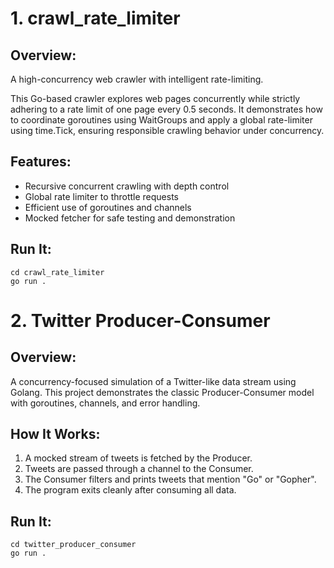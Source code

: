 # 1.  crawl_rate_limiter

Overview:
----------
A high-concurrency web crawler with intelligent rate-limiting.

This Go-based crawler explores web pages concurrently while strictly adhering to a rate limit of one page every 0.5 seconds. It demonstrates how to coordinate goroutines using WaitGroups and apply a global rate-limiter using time.Tick, ensuring responsible crawling behavior under concurrency.

Features:
----------
- Recursive concurrent crawling with depth control
- Global rate limiter to throttle requests
- Efficient use of goroutines and channels
- Mocked fetcher for safe testing and demonstration
  
Run It:
--------
```
cd crawl_rate_limiter
go run .
```

# 2. Twitter Producer-Consumer

Overview:
----------
A concurrency-focused simulation of a Twitter-like data stream using Golang. This project demonstrates the classic Producer-Consumer model with goroutines, channels, and error handling.

How It Works:
--------------
1. A mocked stream of tweets is fetched by the Producer.
2. Tweets are passed through a channel to the Consumer.
3. The Consumer filters and prints tweets that mention "Go" or "Gopher".
4. The program exits cleanly after consuming all data.

Run It:
--------
```
cd twitter_producer_consumer
go run .
```
